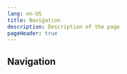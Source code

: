 ```yaml
---
lang: en-US
title: Navigation
description: Description of the page
pageHeader: true
---
```


## Navigation